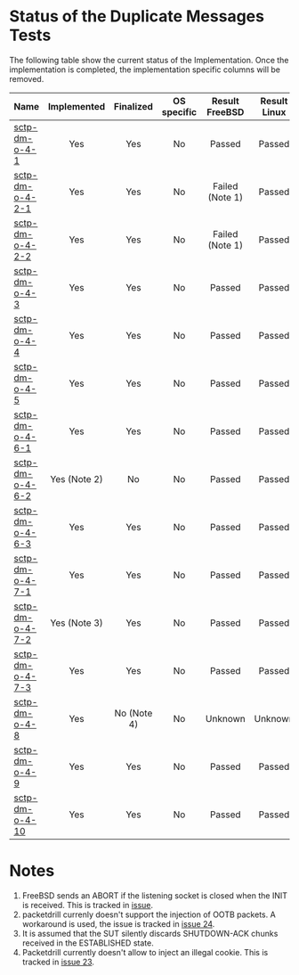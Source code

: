 # Status of the Duplicate Messages Tests

The following table show the current status of the Implementation. Once the implementation is completed, the implementation specific columns will be removed.

| Name                                  | Implemented | Finalized  | OS specific | Result FreeBSD | Result Linux |
|:--------------------------------------|:-----------:|:----------:|:-----------:|:--------------:|:------------:|
|[sctp-dm-o-4-1](sctp-dm-o-4-1.pkt)     | Yes         | Yes        | No          | Passed         | Passed       |
|[sctp-dm-o-4-2-1](sctp-dm-o-4-2-1.pkt) | Yes         | Yes        | No          | Failed (Note 1)| Passed       |
|[sctp-dm-o-4-2-2](sctp-dm-o-4-2-2.pkt) | Yes         | Yes        | No          | Failed (Note 1)| Passed       |
|[sctp-dm-o-4-3](sctp-dm-o-4-3.pkt)     | Yes         | Yes        | No          | Passed         | Passed       |
|[sctp-dm-o-4-4](sctp-dm-o-4-4.pkt)     | Yes         | Yes        | No          | Passed         | Passed       |
|[sctp-dm-o-4-5](sctp-dm-o-4-5.pkt)     | Yes         | Yes        | No          | Passed         | Passed       |
|[sctp-dm-o-4-6-1](sctp-dm-o-4-6-1.pkt) | Yes         | Yes        | No          | Passed         | Passed       |
|[sctp-dm-o-4-6-2](sctp-dm-o-4-6-2.pkt) | Yes (Note 2)| No         | No          | Passed         | Passed       |
|[sctp-dm-o-4-6-3](sctp-dm-o-4-6-3.pkt) | Yes         | Yes        | No          | Passed         | Passed       |
|[sctp-dm-o-4-7-1](sctp-dm-o-4-7-1.pkt) | Yes         | Yes        | No          | Passed         | Passed       |
|[sctp-dm-o-4-7-2](sctp-dm-o-4-7-2.pkt) | Yes (Note 3)| Yes        | No          | Passed         | Passed       |
|[sctp-dm-o-4-7-3](sctp-dm-o-4-7-3.pkt) | Yes         | Yes        | No          | Passed         | Passed       |
|[sctp-dm-o-4-8](sctp-dm-o-4-8.pkt)     | Yes         | No (Note 4)| No          | Unknown        | Unknown      |
|[sctp-dm-o-4-9](sctp-dm-o-4-9.pkt)     | Yes         | Yes        | No          | Passed         | Passed       |
|[sctp-dm-o-4-10](sctp-dm-o-4-10.pkt)   | Yes         | Yes        | No          | Passed         | Passed       |

# Notes
1. FreeBSD sends an ABORT if the listening socket is closed when the INIT is received. This is tracked in [issue](https://github.com/sctplab/SCTP_NKE_Yosemite/issues/5).
2. packetdrill currenly doesn't support the injection of OOTB packets. A workaround is used, the issue is tracked in [issue 24](https://github.com/nplab/packetdrill/issues/24).
3. It is assumed that the SUT silently discards SHUTDOWN-ACK chunks received in the ESTABLISHED state.
4. Packetdrill currently doesn't allow to inject an illegal cookie. This is tracked in [issue 23](https://github.com/nplab/packetdrill/issues/23).
